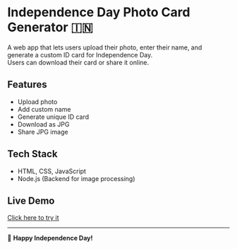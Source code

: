 # Independence Day Photo Card Generator 🇮🇳

A web app that lets users upload their photo, enter their name, and generate a custom ID card for Independence Day.  
Users can download their card or share it online.

## Features
- Upload photo
- Add custom name
- Generate unique ID card
- Download as JPG
- Share JPG image

## Tech Stack
- HTML, CSS, JavaScript
- Node.js (Backend for image processing)

## Live Demo
[Click here to try it]()

---
🎉 **Happy Independence Day!**
